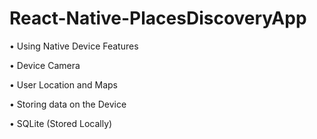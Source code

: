 # React-Native-PlacesDiscoveryApp

• Using Native Device Features

• Device Camera

• User Location and Maps

• Storing data on the Device

• SQLite (Stored Locally)
